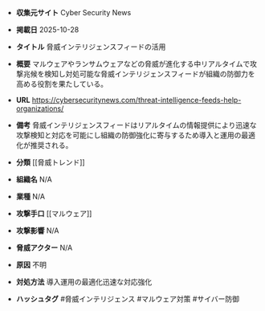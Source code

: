 - **収集元サイト**
Cyber Security News

- **掲載日**
2025-10-28

- **タイトル**
脅威インテリジェンスフィードの活用

- **概要**
マルウェアやランサムウェアなどの脅威が進化する中リアルタイムで攻撃兆候を検知し対処可能な脅威インテリジェンスフィードが組織の防御力を高める役割を果たしている。

- **URL**
https://cybersecuritynews.com/threat-intelligence-feeds-help-organizations/

- **備考**
脅威インテリジェンスフィードはリアルタイムの情報提供により迅速な攻撃検知と対応を可能にし組織の防御強化に寄与するため導入と運用の最適化が推奨される。

- **分類**
[[脅威トレンド]]

- **組織名**
N/A

- **業種**
N/A

- **攻撃手口**
[[マルウェア]]

- **攻撃影響**
N/A

- **脅威アクター**
N/A

- **原因**
不明

- **対処方法**
導入運用の最適化迅速な対応強化

- **ハッシュタグ**
#脅威インテリジェンス #マルウェア対策 #サイバー防御
